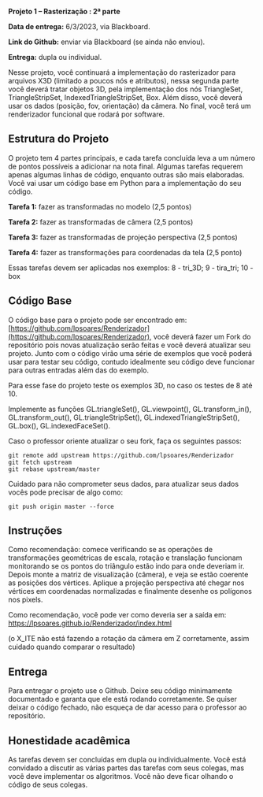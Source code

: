 
**Projeto 1 – Rasterização : 2ª parte**

**Data de entrega:** 6/3/2023, via Blackboard.

**Link do Github:** enviar via Blackboard (se ainda não enviou).

**Entrega:** dupla ou individual.

Nesse projeto, você continuará a implementação do rasterizador para arquivos X3D (limitado a poucos nós e atributos), nessa segunda parte você deverá tratar objetos 3D, pela implementação dos nós TriangleSet, TriangleStripSet, IndexedTriangleStripSet, Box. Além disso, você deverá usar os dados (posição, fov, orientação) da câmera. No final, você terá um renderizador funcional que rodará por software.

## Estrutura do Projeto

O projeto tem 4 partes principais, e cada tarefa concluída leva a um número de pontos possíveis a adicionar na nota final. Algumas tarefas requerem apenas algumas linhas de código, enquanto outras são mais elaboradas. Você vai usar um código base em Python para a implementação do seu código.

**Tarefa 1:** fazer as transformadas no modelo (2,5 pontos)

**Tarefa 2:** fazer as transformadas de câmera (2,5 pontos)

**Tarefa 3:** fazer as transformadas de projeção perspectiva (2,5 pontos)

**Tarefa 4:** fazer as transformações para coordenadas da tela (2,5 ponto)

Essas tarefas devem ser aplicadas nos exemplos: 8 - tri_3D; 9 - tira_tri; 10 - box


## Código Base

O código base para o projeto pode ser encontrado em: [https://github.com/lpsoares/Renderizador](https://github.com/lpsoares/Renderizador), você deverá fazer um Fork do repositório pois novas atualização serão feitas e você deverá atualizar seu projeto. Junto com o código virão uma série de exemplos que você poderá usar para testar seu código, contudo idealmente seu código deve funcionar para outras entradas além das do exemplo.

Para esse fase do projeto teste os exemplos 3D, no caso os testes de 8 até 10.

Implemente as funções GL.triangleSet(), GL.viewpoint(), GL.transform_in(), GL.transform_out(), GL.triangleStripSet(), GL.indexedTriangleStripSet(), GL.box(), GL.indexedFaceSet().

Caso o professor oriente atualizar o seu fork, faça os seguintes passos:

```
git remote add upstream https://github.com/lpsoares/Renderizador
git fetch upstream
git rebase upstream/master
```

Cuidado para não comprometer seus dados, para atualizar seus dados vocês pode precisar de algo como:

```
git push origin master --force
```

## Instruções

Como recomendação: comece verificando se as operações de transformações geométricas de escala, rotação e translação funcionam monitorando se os pontos do triângulo estão indo para onde deveriam ir. Depois monte a matriz de visualização (câmera), e veja se estão coerente as posições dos vértices. Aplique a projeção perspectiva até chegar nos vértices em coordenadas normalizadas e finalmente desenhe os polígonos nos pixels. 

Como recomendação, você pode ver como deveria ser a saída em: https://lpsoares.github.io/Renderizador/index.html

(o X_ITE não está fazendo a rotação da câmera em Z corretamente, assim cuidado quando comparar o resultado)


## Entrega

Para entregar o projeto use o Github. Deixe seu código minimamente documentado e garanta que ele está rodando corretamente. Se quiser deixar o código fechado, não esqueça de dar acesso para o professor ao repositório.


## Honestidade acadêmica

As tarefas devem ser concluídas em dupla ou individualmente. Você está convidado a discutir as várias partes das tarefas com seus colegas, mas você deve implementar os algoritmos. Você não deve ficar olhando o código de seus colegas.
